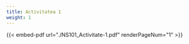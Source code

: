 ```yaml
---
title: Activitatea 1
weight: 1
---
```



{{< embed-pdf url="./NS101_Activitate-1.pdf" renderPageNum="1" >}}


